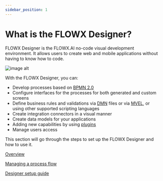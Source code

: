 ```yaml
---
sidebar_position: 1
---
```


# What is the FLOWX Designer?

FLOWX Designer is the FLOWX.AI no-code visual development environment. It allows users to create web and mobile applications without having to know how to code.

![image alt](https://s3.eu-west-1.amazonaws.com/docx.flowx.ai/3.1/flowx-designer.png#center)

With the FLOWX Designer, you can:

* Develop processes based on [BPMN 2.0](../platform-overview/frameworks-and-standards/business-process-industry-standards/intro-to-bpmn)
* Configure interfaces for the processes for both generated and custom screens
* Define business rules and validations via [DMN](../platform-overview/frameworks-and-standards/business-process-industry-standards/intro-to-dmn.md) files or via [MVEL](../platform-overview/frameworks-and-standards/business-process-industry-standards/intro-to-mvel.md), or using other supported scripting languages
* Create integration connectors in a visual manner
* Create data models for your applications
* Adding new capabilities by using [plugins](../platform-deep-dive/plugins/plugins.md)
* Manage users access

This section will go through the steps to set up the FLOWX Designer and how to use it.

[Overview](overview)

[Managing a process flow](managing-a-process-flow/)

[Designer setup guide](designer-setup-guide/)






